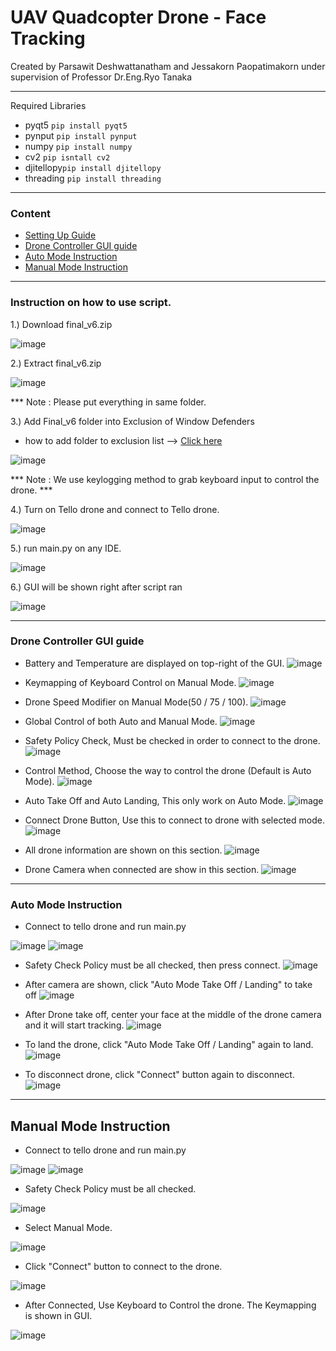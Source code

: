# UAV Quadcopter Drone - Face Tracking
Created by Parsawit Deshwattanatham and Jessakorn Paopatimakorn under supervision of Professor Dr.Eng.Ryo Tanaka
________________________________________________________________________
Required Libraries
- pyqt5     `pip install pyqt5`
- pynput    `pip install pynput`
- numpy     `pip install numpy`
- cv2       `pip isntall cv2`
- djitellopy`pip install djitellopy` 
- threading `pip install threading`
________________________________________________________________________
### Content
- [Setting Up Guide](#instruction-on-how-to-use-script)
- [Drone Controller GUI guide](#drone-controller-gui-guide)
- [Auto Mode Instruction](#auto-mode-instruction)
- [Manual Mode Instruction](#manual-mode-instruction)
________________________________________________________________________
### Instruction on how to use script.

1.) Download final_v6.zip

![image](https://user-images.githubusercontent.com/77602952/181140108-322fd0b2-5233-4e03-9835-7ce31b25f993.png)

2.) Extract final_v6.zip

![image](https://user-images.githubusercontent.com/77602952/181140487-33c1589d-d1ad-45ab-adbc-eb7cc9f40937.png)

*** Note : Please put everything in same folder.

3.) Add Final_v6 folder into Exclusion of Window Defenders
- how to add folder to exclusion list --> [Click here](https://support.microsoft.com/en-us/windows/add-an-exclusion-to-windows-security-811816c0-4dfd-af4a-47e4-c301afe13b26#:~:text=Go%20to%20Start%20>%20Settings%20>%20Update,%2C%20file%20types%2C%20or%20process.)

![image](https://user-images.githubusercontent.com/77602952/181142651-ce9e274f-a101-4189-91e6-2bbe4f6f3512.png)

*** Note : We use keylogging method to grab keyboard input to control the drone. ***


4.) Turn on Tello drone and connect to Tello drone.

![image](https://user-images.githubusercontent.com/77602952/181142468-d93f6c25-938f-4d67-b398-af00697a0805.png)

5.) run main.py on any IDE.

![image](https://user-images.githubusercontent.com/77602952/181142041-aa04c031-0ae7-4b99-bb76-a76dfe338619.png)

6.) GUI will be shown right after script ran

![image](https://user-images.githubusercontent.com/77602952/181144106-9bc2aa05-6de7-4bf7-9343-085e86d65f23.png)
________________________________________________________________________

### Drone Controller GUI guide

- Battery and Temperature are displayed on top-right of the GUI.
![image](https://user-images.githubusercontent.com/77602952/181144538-da2b78fb-48cd-4e25-916c-e321d3af5ab1.png)

- Keymapping of Keyboard Control on Manual Mode.
![image](https://user-images.githubusercontent.com/77602952/181144754-ae7be6cd-0aa2-41df-a8fa-8c9def2acd39.png)

- Drone Speed Modifier on Manual Mode(50 / 75 / 100).
![image](https://user-images.githubusercontent.com/77602952/181144878-0feea131-06dc-4bd1-a015-c89bab2580ce.png)

- Global Control of both Auto and Manual Mode.
![image](https://user-images.githubusercontent.com/77602952/181157864-04eafc35-273f-4065-8474-96e4604f63d6.png)

- Safety Policy Check, Must be checked in order to connect to the drone.
![image](https://user-images.githubusercontent.com/77602952/181158252-f1ce41fc-45dd-458a-aaa0-55508c386abb.png)

- Control Method, Choose the way to control the drone (Default is Auto Mode).
![image](https://user-images.githubusercontent.com/77602952/181158473-b36f617d-f8dd-48ad-8d4e-74d6e1fdf9d4.png)

- Auto Take Off and Auto Landing, This only work on Auto Mode.
![image](https://user-images.githubusercontent.com/77602952/181158867-4e506af9-99a5-4070-ba72-b9b270f82ca4.png)

- Connect Drone Button, Use this to connect to drone with selected mode.
![image](https://user-images.githubusercontent.com/77602952/181159170-365fad48-bbd0-4568-94a5-486e01c19463.png)

- All drone information are shown on this section.
![image](https://user-images.githubusercontent.com/77602952/181163732-ef4b5d6d-bd5a-45eb-ac28-d666930f81f2.png)

- Drone Camera when connected are show in this section.
![image](https://user-images.githubusercontent.com/77602952/181164500-6ea91063-8e09-46cf-88be-0ffa7f2d62c9.png)
________________________________________________________________________
### Auto Mode Instruction
- Connect to tello drone and run main.py

![image](https://user-images.githubusercontent.com/77602952/181142468-d93f6c25-938f-4d67-b398-af00697a0805.png)
![image](https://user-images.githubusercontent.com/77602952/181142041-aa04c031-0ae7-4b99-bb76-a76dfe338619.png)

- Safety Check Policy must be all checked, then press connect.
![image](https://user-images.githubusercontent.com/77602952/181166100-7f74a078-7d6e-46ba-a4a0-c3e1fbf5e073.png)

- After camera are shown, click "Auto Mode Take Off / Landing" to take off
![image](https://user-images.githubusercontent.com/77602952/181166527-39ed6392-4e32-4603-bdb6-f26542a7afcd.png)

- After Drone take off, center your face at the middle of the drone camera and it will start tracking.
![image](https://user-images.githubusercontent.com/77602952/181167119-17118225-d955-437e-bf25-a16c85c6a659.png)

- To land the drone, click "Auto Mode Take Off / Landing" again to land.
![image](https://user-images.githubusercontent.com/77602952/181167402-9373afc5-065f-402e-8650-6248f0333597.png)

- To disconnect drone, click "Connect" button again to disconnect.
![image](https://user-images.githubusercontent.com/77602952/181167681-947898a0-220d-4884-8549-7cb6907400e5.png)
________________________________________________________________________
## Manual Mode Instruction
- Connect to tello drone and run main.py

![image](https://user-images.githubusercontent.com/77602952/181142468-d93f6c25-938f-4d67-b398-af00697a0805.png)
![image](https://user-images.githubusercontent.com/77602952/181142041-aa04c031-0ae7-4b99-bb76-a76dfe338619.png)

- Safety Check Policy must be all checked.

![image](https://user-images.githubusercontent.com/77602952/181172600-caa257f9-a7aa-4a7a-807a-f21f947e55da.png)

- Select Manual Mode.

![image](https://user-images.githubusercontent.com/77602952/181172669-969fd4d6-0127-46ca-aa1c-afbd7851baee.png)

- Click "Connect" button to connect to the drone.

![image](https://user-images.githubusercontent.com/77602952/181172740-a7ecb155-122e-4b3a-830a-a9a49f6456e8.png)

- After Connected, Use Keyboard to Control the drone. The Keymapping is shown in GUI.

![image](https://user-images.githubusercontent.com/77602952/181172912-445d3c06-f7fc-45f9-aad8-f6e31a1971d7.png)


